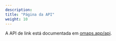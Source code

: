 ```yaml
---
description:
title: "Página da API"
weight: 10
---
```


A API de link está documentada em [omaps.app/api](https://omaps.app/api).
